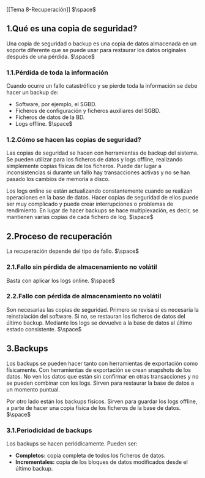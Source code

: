 [[Tema 8-Recuperación]]
$\space$
## 1.Qué es una copia de seguridad?
Una copia de seguridad o backup es una copia de datos almacenada en un soporte diferente que se puede usar para restaurar los datos originales después de una pérdida.
$\space$
### 1.1.Pérdida de toda la información
Cuando ocurre un fallo catastrófico y se pierde toda la información se debe hacer un backup de:
+ Software, por ejemplo, el SGBD.
+ Ficheros de configuración y ficheros auxiliares del SGBD.
+ Ficheros de datos de la BD.
+ Logs offline.
$\space$
### 1.2.Cómo se hacen las copias de seguridad?
Las copias de seguridad se hacen con herramientas de backup del sistema. Se pueden utilizar para los ficheros de datos y logs offline, realizando simplemente copias físicas de los ficheros. Puede dar lugar a inconsistencias si durante un fallo hay transacciones activas y no se han pasado los cambios de memoria a disco.

Los logs online se están actualizando constantemente cuando se realizan operaciones en la base de datos. Hacer copias de seguridad de ellos puede ser muy complicado y puede crear interrupciones o problemas de rendimiento. En lugar de hacer backups se hace multiplexación, es decir, se mantienen varias copias de cada fichero de log.
$\space$
## 2.Proceso de recuperación
La recuperación depende del tipo de fallo.
$\space$
### 2.1.Fallo sin pérdida de almacenamiento no volátil
Basta con aplicar los logs online.
$\space$
### 2.2.Fallo con pérdida de almacenamiento no volátil
Son necesarias las copias de seguridad. Primero se revisa si es necesaria la reinstalación del software. Si no, se restauran los ficheros de datos del último backup. Mediante los logs se devuelve a la base de datos al último estado consistente.
$\space$
## 3.Backups
Los backups se pueden hacer tanto con herramientas de exportación como físicamente. Con herramientas de exportación se crean snapshots de los datos. No ven los datos que están sin confirmar en otras transacciones y no se pueden combinar con los logs. Sirven para restaurar la base de datos a un momento puntual.

Por otro lado están los backups físicos. Sirven para guardar los logs offline, a parte de hacer una copia física de los ficheros de la base de datos.
$\space$
### 3.1.Periodicidad de backups
Los backups se hacen periódicamente. Pueden ser:
+ **Completos:** copia completa de todos los ficheros de datos.
+ **Incrementales:** copia de los bloques de datos modificados desde el último backup.



